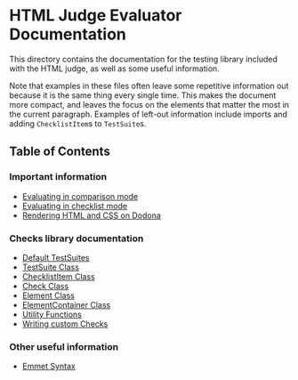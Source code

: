 # HTML Judge Evaluator Documentation

This directory contains the documentation for the testing library included with the HTML judge, as well as some useful information.

Note that examples in these files often leave some repetitive information out because it is the same thing every single time. This makes the document more compact, and leaves the focus on the elements that matter the most in the current paragraph. Examples of left-out information include imports and adding `ChecklistItem`s to `TestSuite`s.

## Table of Contents

### Important information

- [Evaluating in comparison mode](pages/evaluating-by-comparing.md)
- [Evaluating in checklist mode](pages/evaluators.md)
- [Rendering HTML and CSS on Dodona](pages/rendering-on-dodona.md)

### Checks library documentation

- [Default TestSuites](pages/default-suites.md)
- [TestSuite Class](pages/testsuite-class.md)
- [ChecklistItem Class](pages/checklistitem-class.md)
- [Check Class](pages/check-class.md)
- [Element Class](pages/element-class.md)
- [ElementContainer Class](pages/elementcontainer-class.md)
- [Utility Functions](pages/utility-functions.md)
- [Writing custom Checks](pages/custom-checks.md)

### Other useful information

- [Emmet Syntax](pages/emmet-syntax.md)
